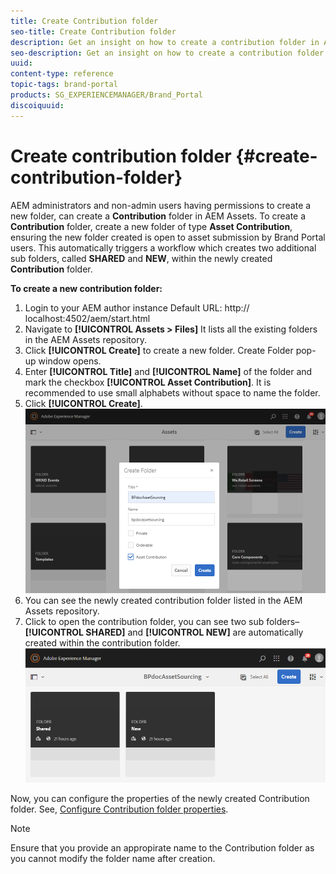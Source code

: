 ```yaml
---
title: Create Contribution folder
seo-title: Create Contribution folder
description: Get an insight on how to create a contribution folder in AEM Assets. 
seo-description: Get an insight on how to create a contribution folder in AEM Assets.
uuid: 
content-type: reference
topic-tags: brand-portal
products: SG_EXPERIENCEMANAGER/Brand_Portal
discoiquuid: 
---
```


# Create contribution folder {#create-contribution-folder}

AEM administrators and non-admin users having permissions to create a new folder, can create a **Contribution** folder in AEM Assets. 
To create a **Contribution** folder, create a new folder of type **Asset Contribution**, ensuring the new folder created is open to asset submission by Brand Portal users.  This automatically triggers a workflow which creates two additional sub folders, called **SHARED** and **NEW**, within the newly created **Contribution** folder.

**To create a new contribution folder:**
1. Login to your AEM author instance
Default URL: http:// localhost:4502/aem/start.html
1. Navigate to **[!UICONTROL Assets > Files]**
It lists all the existing folders in the AEM Assets repository.
1. Click **[!UICONTROL Create]** to create a new folder. Create Folder pop-up window opens.
1. Enter **[!UICONTROL Title]** and **[!UICONTROL Name]** of the folder and mark the checkbox **[!UICONTROL Asset Contribution]**.
It is recommended to use small alphabets without space to name the folder.
1. Click **[!UICONTROL Create]**.
![](assets/create-contribution-folder.png)
1. You can see the newly created contribution folder listed in the AEM Assets repository.
1. Click to open the contribution folder, you can see two sub folders–**[!UICONTROL SHARED]** and **[!UICONTROL NEW]** are automatically created within the contribution folder.  
![](assets/contribution-folder.png)

Now, you can configure the properties of the newly created Contribution folder. See, [Configure Contribution folder properties](brand-portal-configure-contribution-folder-properties.md). 

>[!NOTE]
>
>Ensure that you provide an appropirate name to the Contribution folder as you cannot modify the folder name after creation. 